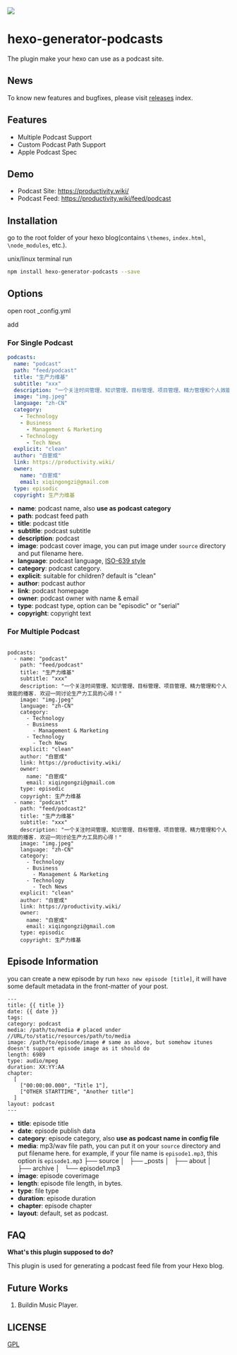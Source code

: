 <img align="center" src="https://postimg.aliavv.com/mbp/eultm.png" />

# hexo-generator-podcasts

The plugin make your hexo can use as a podcast site.

## News
To know new features and bugfixes, please visit [releases](https://github.com/bestony/hexo-generator-podcasts/releases) index.
## Features 

- Multiple Podcast Support
- Custom Podcast Path Support
- Apple Podcast Spec

## Demo 

- Podcast Site: https://productivity.wiki/
- Podcast Feed: https://productivity.wiki/feed/podcast

## Installation
go to the root folder of your hexo blog(contains `\themes`, `index.html`, `\node_modules`, etc.).

unix/linux terminal run

```bash
npm install hexo-generator-podcasts --save
```
## Options
open root _config.yml

add 
### For Single Podcast

```yaml
podcasts:
  name: "podcast"
  path: "feed/podcast"
  title: "生产力维基"
  subtitle: "xxx"
  description: "一个关注时间管理、知识管理、目标管理、项目管理、精力管理和个人效能的播客. 欢迎一同讨论生产力工具的心得！"
  image: "img.jpeg"
  language: "zh-CN"
  category:
    - Technology
    - Business
      - Management & Marketing
    - Technology
      - Tech News
  explicit: "clean"
  author: "白宦成"
  link: https://productivity.wiki/
  owner:
    name: "白宦成"
    email: xiqingongzi@gmail.com
  type: episodic
  copyright: 生产力维基
```

- **name**: podcast name, also **use as podcast category**
- **path**: podcast feed path
- **title**: podcast title
- **subtitle**: podcast subtitle
- **description**: podcast
- **image**: podcast cover image, you can put image under `source` directory and put filename here.
- **language**: podcast language, [ISO-639 style](http://www.loc.gov/standards/iso639-2/php/code_list.php)
- **category**: podcast category.
- **explicit**: suitable for children? default is "clean"
- **author**: podcast author
- **link**: podcast homepage
- **owner**: podcast owner with name & email
- **type**: podcast type, option can be "episodic" or "serial"
- **copyright**: copyright text
### For Multiple Podcast

```

podcasts:
  - name: "podcast"
    path: "feed/podcast"
    title: "生产力维基"
    subtitle: "xxx"
    description: "一个关注时间管理、知识管理、目标管理、项目管理、精力管理和个人效能的播客. 欢迎一同讨论生产力工具的心得！"
    image: "img.jpeg"
    language: "zh-CN"
    category:
      - Technology
      - Business
        - Management & Marketing
      - Technology
        - Tech News
    explicit: "clean"
    author: "白宦成"
    link: https://productivity.wiki/
    owner:
      name: "白宦成"
      email: xiqingongzi@gmail.com
    type: episodic
    copyright: 生产力维基
  - name: "podcast"
    path: "feed/podcast2"
    title: "生产力维基"
    subtitle: "xxx"
    description: "一个关注时间管理、知识管理、目标管理、项目管理、精力管理和个人效能的播客. 欢迎一同讨论生产力工具的心得！"
    image: "img.jpeg"
    language: "zh-CN"
    category:
      - Technology
      - Business
        - Management & Marketing
      - Technology
        - Tech News
    explicit: "clean"
    author: "白宦成"
    link: https://productivity.wiki/
    owner:
      name: "白宦成"
      email: xiqingongzi@gmail.com
    type: episodic
    copyright: 生产力维基
```

## Episode Information

you can create a new episode by run `hexo new episode [title]`, it will have some default metadata in the front-matter of your post.

```
---
title: {{ title }}
date: {{ date }}
tags:
category: podcast
media: /path/to/media # placed under //URL/to/static/resources/path/to/media
image: /path/to/episode/image # same as above, but somehow itunes doesn't support episode image as it should do
length: 6989
type: audio/mpeg
duration: XX:YY:AA
chapter:
  [
    ["00:00:00.000", "Title 1"],
    ["OTHER STARTTIME", "Another title"]
  ]
layout: podcast
---
```
- **title**: episode title
- **date**: episode publish data
- **category**: episode category,  also **use as podcast name in config file**
- **media**: mp3/wav file path, you can put it on your `source`  directory and put filename here.
  for example, if your file name is `episode1.mp3`, this option is `episode1.mp3`
  ├── source
  │   ├── _posts
  │   ├── about
  │   ├── archive
  │   └── episode1.mp3
- **image**: episode coverimage
- **length**: episode file length, in bytes.
- **type**: file type
- **duration**: episode duration
- **chapter**: episode chapter
- **layout**: default, set as podcast.

## FAQ
**What's this plugin supposed to do?**

This plugin is used for generating a podcast feed file from your Hexo blog.

## Future Works

1. Buildin Music Player.

## LICENSE
[GPL](LICENSE)
